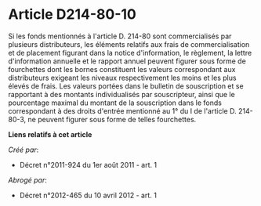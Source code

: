 # Article D214-80-10

Si les fonds mentionnés à l'article D. 214-80 sont commercialisés par plusieurs distributeurs, les éléments relatifs aux
frais de commercialisation et de placement figurant dans la notice d'information, le règlement, la lettre d'information
annuelle et le rapport annuel peuvent figurer sous forme de fourchettes dont les bornes constituent les valeurs correspondant
aux distributeurs exigeant les niveaux respectivement les moins et les plus élevés de frais. Les valeurs portées dans le
bulletin de souscription et se rapportant à des montants individualisés par souscripteur, ainsi que le pourcentage maximal du
montant de la souscription dans le fonds correspondant à des droits d'entrée mentionné au 1° du I de l'article D. 214-80-3,
ne peuvent figurer sous forme de telles fourchettes.

**Liens relatifs à cet article**

_Créé par_:

  - Décret n°2011-924 du 1er août 2011 - art. 1

_Abrogé par_:

  - Décret n°2012-465 du 10 avril 2012 - art. 1

